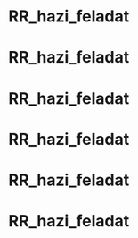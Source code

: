 # RR_hazi_feladat
# RR_hazi_feladat
# RR_hazi_feladat
# RR_hazi_feladat
# RR_hazi_feladat
# RR_hazi_feladat
